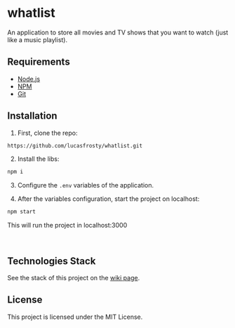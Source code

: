 # whatlist
An application to store all movies and TV shows that you want to watch (just like a music playlist).

## Requirements

- [Node.js](https://nodejs.org/en/)
- [NPM](https://www.npmjs.com/)
- [Git](https://git-scm.com/)

## Installation
1. First, clone the repo:
```bash
https://github.com/lucasfrosty/whatlist.git
```

2. Install the libs:
```bash
npm i
```

3. Configure the ``.env`` variables of the application.

4. After the variables configuration, start the project on localhost:
```bash
npm start
```

This will run the project in localhost:3000

<br>

## Technologies Stack
See the stack of this project on the [wiki page](https://github.com/lucasfrosty/whatlist/wiki/Tecnhologies-Stack).

## License
This project is licensed under the MIT License.